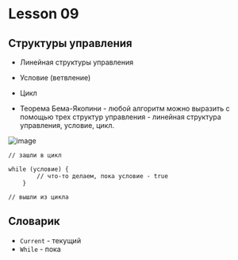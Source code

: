 # Lesson 09

## Структуры управления

* Линейная структуры управления
* Условие (ветвление)
* Цикл

* Теорема Бема-Якопини - любой алгоритм можно выразить с помощью трех структур управления - линейная структура управления, условие, цикл.

![image](https://raw.githubusercontent.com/ait-tr/cohort27/main/basic_programming/lesson_09/img/1.png)

```
// зашли в цикл

while (условие) {
        // что-то делаем, пока условие - true
    }

// вышли из цикла
```

## Словарик

* `Current` - текущий
* `While` - пока